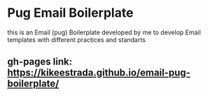# Pug Email Boilerplate 

this is an Email (pug) Boilerplate developed by me to develop Email templates with different practices and standarts 

## gh-pages link: https://kikeestrada.github.io/email-pug-boilerplate/
